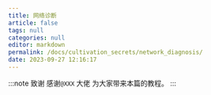 ```yaml
---
title: 网络诊断
article: false
tags: null
categories: null
editor: markdown
permalink: /docs/cultivation_secrets/network_diagnosis/
date: 2023-09-27 12:16:17
---
```

:::note 致谢
感谢`@XXX` 大佬 为大家带来本篇的教程。
:::